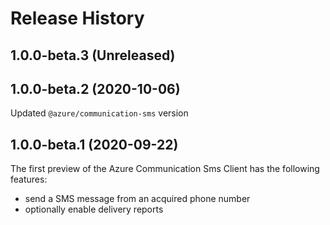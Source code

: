 # Release History

## 1.0.0-beta.3 (Unreleased)

## 1.0.0-beta.2 (2020-10-06)

Updated `@azure/communication-sms` version

## 1.0.0-beta.1 (2020-09-22)

The first preview of the Azure Communication Sms Client has the following features:

- send a SMS message from an acquired phone number
- optionally enable delivery reports
